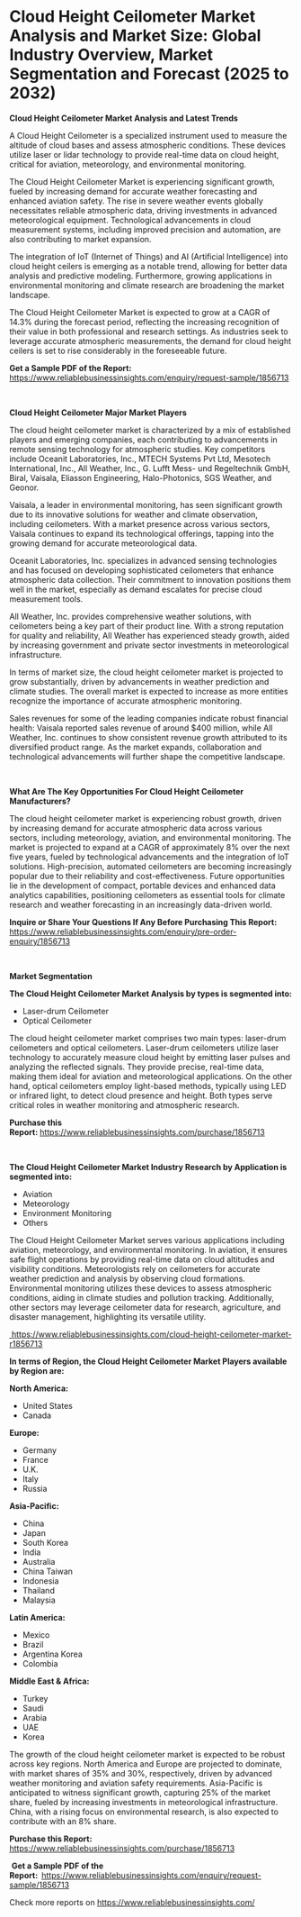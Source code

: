 <p><h1>Cloud Height Ceilometer Market Analysis and Market Size: Global Industry Overview, Market Segmentation and Forecast (2025 to 2032)</h1></p><p><strong>Cloud Height Ceilometer Market Analysis and Latest Trends</strong></p>
<p><p>A Cloud Height Ceilometer is a specialized instrument used to measure the altitude of cloud bases and assess atmospheric conditions. These devices utilize laser or lidar technology to provide real-time data on cloud height, critical for aviation, meteorology, and environmental monitoring. </p><p>The Cloud Height Ceilometer Market is experiencing significant growth, fueled by increasing demand for accurate weather forecasting and enhanced aviation safety. The rise in severe weather events globally necessitates reliable atmospheric data, driving investments in advanced meteorological equipment. Technological advancements in cloud measurement systems, including improved precision and automation, are also contributing to market expansion.</p><p>The integration of IoT (Internet of Things) and AI (Artificial Intelligence) into cloud height ceilers is emerging as a notable trend, allowing for better data analysis and predictive modeling. Furthermore, growing applications in environmental monitoring and climate research are broadening the market landscape. </p><p>The Cloud Height Ceilometer Market is expected to grow at a CAGR of 14.3% during the forecast period, reflecting the increasing recognition of their value in both professional and research settings. As industries seek to leverage accurate atmospheric measurements, the demand for cloud height ceilers is set to rise considerably in the foreseeable future.</p></p>
<p><strong>Get a Sample PDF of the Report:&nbsp;</strong> <a href="https://www.reliablebusinessinsights.com/enquiry/request-sample/1856713?utm_campaign=2534&utm_medium=2&utm_source=Github&utm_content=ia&utm_term=27032025&utm_id=cloud-height-ceilometer">https://www.reliablebusinessinsights.com/enquiry/request-sample/1856713</a></p>
<p>&nbsp;</p>
<p><strong>Cloud Height Ceilometer Major Market Players</strong></p>
<p><p>The cloud height ceilometer market is characterized by a mix of established players and emerging companies, each contributing to advancements in remote sensing technology for atmospheric studies. Key competitors include Oceanit Laboratories, Inc., MTECH Systems Pvt Ltd, Mesotech International, Inc., All Weather, Inc., G. Lufft Mess- und Regeltechnik GmbH, Biral, Vaisala, Eliasson Engineering, Halo-Photonics, SGS Weather, and Geonor.</p><p>Vaisala, a leader in environmental monitoring, has seen significant growth due to its innovative solutions for weather and climate observation, including ceilometers. With a market presence across various sectors, Vaisala continues to expand its technological offerings, tapping into the growing demand for accurate meteorological data.</p><p>Oceanit Laboratories, Inc. specializes in advanced sensing technologies and has focused on developing sophisticated ceilometers that enhance atmospheric data collection. Their commitment to innovation positions them well in the market, especially as demand escalates for precise cloud measurement tools.</p><p>All Weather, Inc. provides comprehensive weather solutions, with ceilometers being a key part of their product line. With a strong reputation for quality and reliability, All Weather has experienced steady growth, aided by increasing government and private sector investments in meteorological infrastructure.</p><p>In terms of market size, the cloud height ceilometer market is projected to grow substantially, driven by advancements in weather prediction and climate studies. The overall market is expected to increase as more entities recognize the importance of accurate atmospheric monitoring.</p><p>Sales revenues for some of the leading companies indicate robust financial health: Vaisala reported sales revenue of around $400 million, while All Weather, Inc. continues to show consistent revenue growth attributed to its diversified product range. As the market expands, collaboration and technological advancements will further shape the competitive landscape.</p></p>
<p>&nbsp;</p>
<p><strong>What Are The Key Opportunities For Cloud Height Ceilometer Manufacturers?</strong></p>
<p><p>The cloud height ceilometer market is experiencing robust growth, driven by increasing demand for accurate atmospheric data across various sectors, including meteorology, aviation, and environmental monitoring. The market is projected to expand at a CAGR of approximately 8% over the next five years, fueled by technological advancements and the integration of IoT solutions. High-precision, automated ceilometers are becoming increasingly popular due to their reliability and cost-effectiveness. Future opportunities lie in the development of compact, portable devices and enhanced data analytics capabilities, positioning ceilometers as essential tools for climate research and weather forecasting in an increasingly data-driven world.</p></p>
<p><strong>Inquire or Share Your Questions If Any Before Purchasing This Report:</strong> <a href="https://www.reliablebusinessinsights.com/enquiry/pre-order-enquiry/1856713?utm_campaign=2534&utm_medium=2&utm_source=Github&utm_content=ia&utm_term=27032025&utm_id=cloud-height-ceilometer">https://www.reliablebusinessinsights.com/enquiry/pre-order-enquiry/1856713</a></p>
<p>&nbsp;</p>
<p><strong>Market Segmentation</strong></p>
<p><strong>The Cloud Height Ceilometer Market Analysis by types is segmented into:</strong></p>
<p><ul><li>Laser-drum Ceilometer</li><li>Optical Ceilometer</li></ul></p>
<p><p>The cloud height ceilometer market comprises two main types: laser-drum ceilometers and optical ceilometers. Laser-drum ceilometers utilize laser technology to accurately measure cloud height by emitting laser pulses and analyzing the reflected signals. They provide precise, real-time data, making them ideal for aviation and meteorological applications. On the other hand, optical ceilometers employ light-based methods, typically using LED or infrared light, to detect cloud presence and height. Both types serve critical roles in weather monitoring and atmospheric research.</p></p>
<p><strong>Purchase this Report:&nbsp;</strong><a href="https://www.reliablebusinessinsights.com/purchase/1856713?utm_campaign=2534&utm_medium=2&utm_source=Github&utm_content=ia&utm_term=27032025&utm_id=cloud-height-ceilometer">https://www.reliablebusinessinsights.com/purchase/1856713</a></p>
<p>&nbsp;</p>
<p><strong>The Cloud Height Ceilometer Market Industry Research by Application is segmented into:</strong></p>
<p><ul><li>Aviation</li><li>Meteorology</li><li>Environment Monitoring</li><li>Others</li></ul></p>
<p><p>The Cloud Height Ceilometer Market serves various applications including aviation, meteorology, and environmental monitoring. In aviation, it ensures safe flight operations by providing real-time data on cloud altitudes and visibility conditions. Meteorologists rely on ceilometers for accurate weather prediction and analysis by observing cloud formations. Environmental monitoring utilizes these devices to assess atmospheric conditions, aiding in climate studies and pollution tracking. Additionally, other sectors may leverage ceilometer data for research, agriculture, and disaster management, highlighting its versatile utility.</p></p>
<p><a href="https://www.reliablebusinessinsights.com/cloud-height-ceilometer-market-r1856713?utm_campaign=2534&utm_medium=2&utm_source=Github&utm_content=ia&utm_term=27032025&utm_id=cloud-height-ceilometer">&nbsp;https://www.reliablebusinessinsights.com/cloud-height-ceilometer-market-r1856713</a></p>
<p><strong>In terms of Region, the Cloud Height Ceilometer Market Players available by Region are:</strong></p>
<p>
    <p> <strong> North America: </strong>
        <ul>
            <li>United States</li>
            <li>Canada</li>
        </ul>
        </p> 
    <p> <strong> Europe: </strong>
        <ul>
            <li>Germany</li>
            <li>France</li>
            <li>U.K.</li>
            <li>Italy</li>
            <li>Russia</li>
        </ul>
        </p> 
    <p> <strong> Asia-Pacific: </strong>
        <ul>
            <li>China</li>
            <li>Japan</li>
            <li>South Korea</li>
            <li>India</li>
            <li>Australia</li>
            <li>China Taiwan</li>
            <li>Indonesia</li>
            <li>Thailand</li>
            <li>Malaysia</li>
        </ul>
        </p> 
    <p> <strong> Latin America: </strong>
        <ul>
            <li>Mexico</li>
            <li>Brazil</li>
            <li>Argentina Korea</li>
            <li>Colombia</li>
        </ul>
        </p> 
    <p> <strong> Middle East & Africa: </strong>
        <ul>
            <li>Turkey</li>
            <li>Saudi</li>
            <li>Arabia</li>
            <li>UAE</li>
            <li>Korea</li>
        </ul>
    </p>
    </p>
<p><p>The growth of the cloud height ceilometer market is expected to be robust across key regions. North America and Europe are projected to dominate, with market shares of 35% and 30%, respectively, driven by advanced weather monitoring and aviation safety requirements. Asia-Pacific is anticipated to witness significant growth, capturing 25% of the market share, fueled by increasing investments in meteorological infrastructure. China, with a rising focus on environmental research, is also expected to contribute with an 8% share.</p></p>
<p><strong>Purchase this Report: </strong><a href="https://www.reliablebusinessinsights.com/purchase/1856713?utm_campaign=2534&utm_medium=2&utm_source=Github&utm_content=ia&utm_term=27032025&utm_id=cloud-height-ceilometer">https://www.reliablebusinessinsights.com/purchase/1856713</a></p>
<p>&nbsp;<strong>Get a Sample PDF of the Report:&nbsp;&nbsp;</strong><a href="https://www.reliablebusinessinsights.com/enquiry/request-sample/1856713?utm_campaign=2534&utm_medium=2&utm_source=Github&utm_content=ia&utm_term=27032025&utm_id=cloud-height-ceilometer">https://www.reliablebusinessinsights.com/enquiry/request-sample/1856713</a></p>
<p><strong></strong></p>
<p>Check more reports on <a href="https://www.reliablebusinessinsights.com/?utm_campaign=2534&utm_medium=2&utm_source=Github&utm_content=ia&utm_term=27032025&utm_id=cloud-height-ceilometer">https://www.reliablebusinessinsights.com/</a></p>